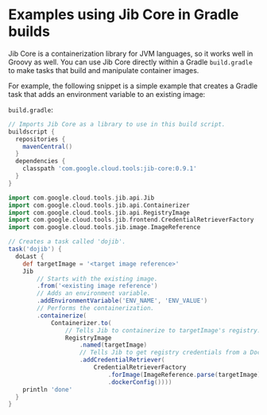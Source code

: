 # Examples using Jib Core in Gradle builds

Jib Core is a containerization library for JVM languages, so it works well in Groovy as well. You can use Jib Core directly within a Gradle `build.gradle` to make tasks that build and manipulate container images.

For example, the following snippet is a simple example that creates a Gradle task that adds an environment variable to an existing image:

`build.gradle`:

```groovy
// Imports Jib Core as a library to use in this build script.
buildscript {
  repositories {
    mavenCentral()
  }
  dependencies {
    classpath 'com.google.cloud.tools:jib-core:0.9.1'
  }
}

import com.google.cloud.tools.jib.api.Jib
import com.google.cloud.tools.jib.api.Containerizer
import com.google.cloud.tools.jib.api.RegistryImage
import com.google.cloud.tools.jib.frontend.CredentialRetrieverFactory
import com.google.cloud.tools.jib.image.ImageReference

// Creates a task called 'dojib'.
task('dojib') {
  doLast { 
    def targetImage = '<target image reference>'
    Jib
        // Starts with the existing image.
        .from('<existing image reference')
        // Adds an environment variable.
        .addEnvironmentVariable('ENV_NAME', 'ENV_VALUE')
        // Performs the containerization.
        .containerize(
            Containerizer.to(
                // Tells Jib to containerize to targetImage's registry. 
                RegistryImage
                    .named(targetImage)
                    // Tells Jib to get registry credentials from a Docker config.
                    .addCredentialRetriever(
                        CredentialRetrieverFactory
                            .forImage(ImageReference.parse(targetImage))
                            .dockerConfig())))
    println 'done'
  }
}
```


